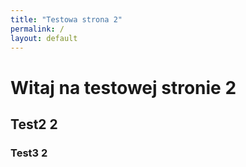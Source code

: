 ```yaml
---
title: "Testowa strona 2"
permalink: /
layout: default
---
```


# Witaj na testowej stronie 2 

## Test2 2 

### Test3 2
